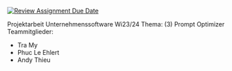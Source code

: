 [![Review Assignment Due Date](https://classroom.github.com/assets/deadline-readme-button-24ddc0f5d75046c5622901739e7c5dd533143b0c8e959d652212380cedb1ea36.svg)](https://classroom.github.com/a/cVeImKGm)

Projektarbeit Unternehmenssoftware Wi23/24
Thema: (3) Prompt Optimizer
Teammitglieder:
- Tra My
- Phuc Le Ehlert
- Andy Thieu